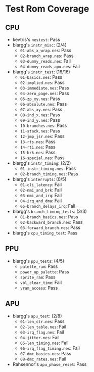 # Test Rom Coverage

## CPU

  - kevtris's `nestest`: Pass
  - blargg's `instr_misc`: (2/4)
    - `01-abs_x_wrap.nes`: Pass
    - `02-branch_wrap.nes`: Pass
    - `03-dummy_reads.nes`: Fail
    - `04-dummy_reads_apu.nes`: Fail
  - blargg's `instr_test`: (16/16)
    - `01-basics.nes`: Pass
    - `02-implied.nes`: Pass
    - `03-immediate.nes`: Pass
    - `04-zero_page.nes`: Pass
    - `05-zp_xy.nes`: Pass
    - `06-absolute.nes`: Pass
    - `07-abs_xy.nes`: Pass
    - `08-ind_x.nes`: Pass
    - `09-ind_y.nes`: Pass
    - `10-branches.nes`: Pass
    - `11-stack.nes`: Pass
    - `12-jmp_jsr.nes`: Pass
    - `13-rts.nes`: Pass
    - `14-rti.nes`: Pass
    - `15-brk.nes`: Pass
    - `16-special.nes`: Pass
  - blargg's `instr_timing`: (2/2)
    - `01-instr_timing.nes`: Pass
    - `02-branch_timing.nes`: Pass
  - blargg's `interrupts`: (0/5)
    - `01-cli_latency`: Fail
    - `02-nmi_and_brk`: Fail
    - `03-nmi_and_irq`: Fail
    - `04-irq_and_dma`: Fail
    - `05-branch_delays_irq`: Fail
  - blargg's `branch_timing_tests`: (3/3)
    - `01-branch_basics.nes`: Pass
    - `02-backward_branch.nes`: Pass
    - `03-forward_branch.nes`: Pass
  - blargg's `cpu_timing_test`: Pass

## PPU

  - blargg's `ppu_tests`: (4/5)
    - `palette_ram`: Pass
    - `power_up_palette`: Pass
    - `sprite_ram`: Pass
    - `vbl_clear_time`: Fail
    - `vram_access`: Pass

## APU

 - blargg's `apu_test`: (2/8)
   - `01-len_ctr.nes`: Pass
   - `02-len_table.nes`: Fail
   - `03-irq_flag.nes`: Fail
   - `04-jitter.nes`: Fail
   - `05-len_timing.nes`: Fail
   - `06-irq_flag_timing.nes`: Fail
   - `07-dmc_basics.nes`: Pass
   - `08-dmc_rates.nes`: Fail
 - Rahsennor's `apu_phase_reset`: Pass
